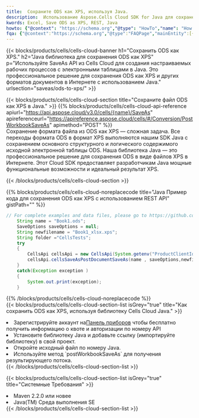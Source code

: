```yaml
---
title:  Сохраните ODS как XPS, используя Java.
description:  Использование Aspose.Cells Cloud SDK for Java для сохранения файла формата ODS как файла формата XPS.
kwords: Excel, Save ODS as XPS, REST, Java
howto: {"@context": "https://schema.org","@type": "HowTo","name": "How to save ODS as XPS using the Cells Cloud Java library.","description": "How to save ODS as XPS using the Cells Cloud Java library.","image": {"@type": "ImageObject"},"url": "/java/saveas/ods-to-xps/","step": [{ "@type": "HowToStep","name": "How to save ODS as XPS using the Cells Cloud Java library. step 1", "image": {"@type": "ImageObject",},"url": "/java/saveas/ods-to-xps/","text": "Register an account at <a href='https://dashboard.aspose.cloud/'>Dashboard</a> to get free API quota & authorization details",},{ "@type": "HowToStep","name": "How to save ODS as XPS using the Cells Cloud Java library. step 1", "image": {"@type": "ImageObject",},"url": "/java/saveas/ods-to-xps/","text": "Install Java library and add the reference (import the library) to your project.",},{ "@type": "HowToStep","name": "How to save ODS as XPS using the Cells Cloud Java library. step 1", "image": {"@type": "ImageObject",},"url": "/java/saveas/ods-to-xps/","text": "Open the source file in Java.",},{ "@type": "HowToStep","name": "How to save ODS as XPS using the Cells Cloud Java library. step 1", "image": {"@type": "ImageObject",},"url": "/java/saveas/ods-to-xps/","text": "Use the `postWorkbookSaveAs` method to retrieve the resulting stream.",}, ],"supply": {"@type": "HowToSupply","name": "document"},"tool": [{"@type": "HowToTool","name": "IntelliJ IDEA, Visual Studio Code, Eclipse"},{"@type": "HowToTool","name": "Aspose Cells"}],"totalTime": "PT6M"}
fqa: {"@context":"https://schema.org","@type":"FAQPage","mainEntity":[{"@type":"Question","name":"Why save file as other formats file in C# using REST API?","acceptedAnswer":{"@type":"Answer","text":"Documents are encoded in many ways, and some files may be incompatible with the software you use. To open and read such files, just save them as appropriate file formats.<br/><ol><li>Install .NET SDK and add the reference (import the library) to your project.</li><li>Open the source file in C# using REST API.</li><li>Call the PostWorkbookSaveAsRequest() method, passing an output filename with required extension.</li><li>Get the result of save as a separate file.</li></ol>"}},{"@type":"Question","name":"What file formats can I save as with your C# library?","acceptedAnswer":{"@type":"Answer","text":"We support a variety of file formats for conversion using .NET library, including XLSX, Excel, xls , PDF, CSV, HTML, Markdown, XML, PNG, JPG, TIFF, Json, TXT and many more."}},{"@type":"Question","name":"What is the maximum allowed file size for conversion using this .NET library?","acceptedAnswer":{"@type":"Answer","text":"There are no file size limits for format conversions using .NET library."}}]}
---
```

{{< blocks/products/cells/cells-cloud-banner h1="Сохранить ODS как XPS." h2="Java библиотека для сохранения ODS как XPS" p="Используйте SaveAs API из Cells Cloud для создания настраиваемых рабочих процессов с электронными таблицами в Java. Это профессиональное решение для сохранения ODS как XPS и других форматов документов в Интернете с использованием Java." urlsection="saveas/ods-to-xps/" >}}

{{< blocks/products/cells/cells-cloud-section title="Сохраните файл ODS как XPS в Java." >}}
{{% blocks/products/cells/cells-cloud-api-reference apiurl="https://api.aspose.cloud/v3.0/cells/{name}/SaveAs" apireferenceurl="https://apireference.aspose.cloud/cells/#/Conversion/PostWorkbookSaveAs" apimethod="POST" %}}
<br/>
Сохранение формата файла из ODS как XPS — сложная задача. Все переходы формата ODS в формат XPS выполняются нашим SDK Java с сохранением основного структурного и логического содержимого исходной электронной таблицы ODS. Наша библиотека Java — это профессиональное решение для сохранения ODS в виде файлов XPS в Интернете. Этот Cloud SDK предоставляет разработчикам Java мощные функциональные возможности и идеальный результат XPS.

{{< /blocks/products/cells/cells-cloud-section >}}

{{% blocks/products/cells/cells-cloud-noreplacecode title="Java Пример кода для сохранения ODS как XPS с использованием REST API" gistPath="" %}}
  
```java
// For complete examples and data files, please go to https://github.com/aspose-cells-cloud/aspose-cells-cloud-java/
    String name = "Book1.ods";
    SaveOptions saveOptions = null;
    String newfilename = "Book1_xlsx.xps";
    String folder ="CellsTests";
    try 
    {
        CellsApi cellsApi = new CellsApi(System.getenv("ProductClientId"), System.getenv("ProductClientSecret"));
        cellsApi.cellsSaveAsPostDocumentSaveAs(name , saveOptions,newfilename,false,false,folder,null,null,null,true);                       
    }
    catch(Exception exception )
    {
        System.out.print(exception);
    }
```
  
{{% /blocks/products/cells/cells-cloud-noreplacecode %}}
<br/>
{{< blocks/products/cells/cells-cloud-section-list isGrey="true" title="Как сохранить ODS как XPS, используя библиотеку Cells Cloud Java." >}}
<li> Зарегистрируйте аккаунт на<a href="https://dashboard.aspose.cloud/">Панель приборов</a> чтобы бесплатно получить информацию о квоте и авторизации по номеру API</li>
<li>Установите библиотеку Java и добавьте ссылку (импортируйте библиотеку) в свой проект.</li>
<li>Откройте исходный файл по номеру Java.</li>
<li>Используйте метод `postWorkbookSaveAs` для получения результирующего потока.</li>
{{< /blocks/products/cells/cells-cloud-section-list >}}

{{< blocks/products/cells/cells-cloud-section-list isGrey="true" title="Системные Требования" >}}
<li>Maven 2.2.0 или новее</li>
<li>Java(TM) Среда выполнения SE</li>
{{< /blocks/products/cells/cells-cloud-section-list >}}
